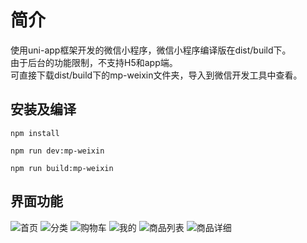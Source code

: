 # 简介
使用uni-app框架开发的微信小程序，微信小程序编译版在dist/build下。<br/>
由于后台的功能限制，不支持H5和app端。<br>
可直接下载dist/build下的mp-weixin文件夹，导入到微信开发工具中查看。
## 安装及编译
```
npm install

npm run dev:mp-weixin

npm run build:mp-weixin
```

## 界面功能
![首页](./README/首页.png)
![分类](./README/分类.png)
![购物车](./README/购物车.png)
![我的](./README/我的.png)
![商品列表](./README/商品列表.png)
![商品详细](./README/商品详细.png)

